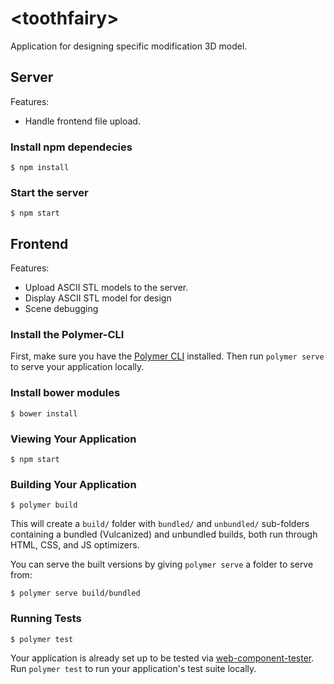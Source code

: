 # \<toothfairy\>

Application for designing specific modification 3D model.

## Server

Features:

* Handle frontend file upload.

### Install npm dependecies

```
$ npm install
```

### Start the server

```
$ npm start
```

## Frontend

Features:

* Upload ASCII STL models to the server.
* Display ASCII STL model for design
* Scene debugging

### Install the Polymer-CLI

First, make sure you have the [Polymer CLI](https://www.npmjs.com/package/polymer-cli) installed. Then run `polymer serve` to serve your application locally.

### Install bower modules

```
$ bower install
```

### Viewing Your Application

```
$ npm start
```

### Building Your Application

```
$ polymer build
```

This will create a `build/` folder with `bundled/` and `unbundled/` sub-folders
containing a bundled (Vulcanized) and unbundled builds, both run through HTML,
CSS, and JS optimizers.

You can serve the built versions by giving `polymer serve` a folder to serve
from:

```
$ polymer serve build/bundled
```

### Running Tests

```
$ polymer test
```

Your application is already set up to be tested via [web-component-tester](https://github.com/Polymer/web-component-tester). Run `polymer test` to run your application's test suite locally.
